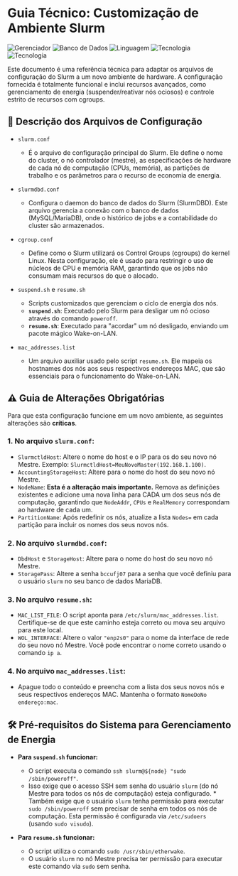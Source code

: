 # Guia Técnico: Customização de Ambiente Slurm

![Gerenciador](https://img.shields.io/badge/Gerenciador-Slurm-blue.svg)
![Banco de Dados](https://img.shields.io/badge/Banco_de_Dados-MySQL_/_MariaDB-orange.svg)
![Linguagem](https://img.shields.io/badge/Scripts-Bash-yellow.svg)
![Tecnologia](https://img.shields.io/badge/Tecnologia-cgroups-lightgrey.svg)
![Tecnologia](https://img.shields.io/badge/Tecnologia-Wake--on--LAN-informational.svg)

Este documento é uma referência técnica para adaptar os arquivos de configuração do Slurm a um novo ambiente de hardware. A configuração fornecida é totalmente funcional e inclui recursos avançados, como gerenciamento de energia (suspender/reativar nós ociosos) e controle estrito de recursos com cgroups.

## 📄 Descrição dos Arquivos de Configuração

* `slurm.conf`
    * É o arquivo de configuração principal do Slurm. Ele define o nome do cluster, o nó controlador (mestre), as especificações de hardware de cada nó de computação (CPUs, memória), as partições de trabalho e os parâmetros para o recurso de economia de energia.

* `slurmdbd.conf`
    * Configura o daemon do banco de dados do Slurm (SlurmDBD). Este arquivo gerencia a conexão com o banco de dados (MySQL/MariaDB), onde o histórico de jobs e a contabilidade do cluster são armazenados.

* `cgroup.conf`
    * Define como o Slurm utilizará os Control Groups (cgroups) do kernel Linux.  Nesta configuração, ele é usado para restringir o uso de núcleos de CPU e memória RAM, garantindo que os jobs não consumam mais recursos do que o alocado.

* `suspend.sh` e `resume.sh`
    * Scripts customizados que gerenciam o ciclo de energia dos nós. 
    * **`suspend.sh`**: Executado pelo Slurm para desligar um nó ocioso através do comando `poweroff`.
    * **`resume.sh`**: Executado para "acordar" um nó desligado, enviando um pacote mágico Wake-on-LAN.

* `mac_addresses.list`
    * Um arquivo auxiliar usado pelo script `resume.sh`. Ele mapeia os hostnames dos nós aos seus respectivos endereços MAC, que são essenciais para o funcionamento do Wake-on-LAN.

## ⚠️ Guia de Alterações Obrigatórias

Para que esta configuração funcione em um novo ambiente, as seguintes alterações são **críticas**.

### 1. No arquivo `slurm.conf`:
* `SlurmctldHost`: Altere o nome do host e o IP para os do seu novo nó Mestre. 
Exemplo: `SlurmctldHost=MeuNovoMaster(192.168.1.100)`. 
* `AccountingStorageHost`: Altere para o nome do host do seu novo nó Mestre. 
* `NodeName`: **Esta é a alteração mais importante.** Remova as definições existentes e adicione uma nova linha para CADA um dos seus nós de computação, garantindo que `NodeAddr`, `CPUs` e `RealMemory` correspondam ao hardware de cada um.
* `PartitionName`: Após redefinir os nós, atualize a lista `Nodes=` em cada partição para incluir os nomes dos seus novos nós.

### 2. No arquivo `slurmdbd.conf`:
* `DbdHost` e `StorageHost`: Altere para o nome do host do seu novo nó Mestre.
* `StoragePass`: Altere a senha `bccufj07` para a senha que você definiu para o usuário `slurm` no seu banco de dados MariaDB.

### 3. No arquivo `resume.sh`:
* `MAC_LIST_FILE`: O script aponta para `/etc/slurm/mac_addresses.list`. Certifique-se de que este caminho esteja correto ou mova seu arquivo para este local.
* `WOL_INTERFACE`: Altere o valor `"enp2s0"` para o nome da interface de rede do seu novo nó Mestre. Você pode encontrar o nome correto usando o comando `ip a`.

### 4. No arquivo `mac_addresses.list`:
* Apague todo o conteúdo e preencha com a lista dos seus novos nós e seus respectivos endereços MAC. Mantenha o formato `NomeDoNo endereço:mac`.

## 🛠️ Pré-requisitos do Sistema para Gerenciamento de Energia

* **Para `suspend.sh` funcionar:**
    * O script executa o comando `ssh slurm@${node} "sudo /sbin/poweroff"`.
    * Isso exige que o acesso SSH sem senha do usuário `slurm` (do nó Mestre para todos os nós de computação) esteja configurado.     * Também exige que o usuário `slurm` tenha permissão para executar `sudo /sbin/poweroff` sem precisar de senha em todos os nós de computação. Esta permissão é configurada via `/etc/sudoers` (usando `sudo visudo`). 

* **Para `resume.sh` funcionar:**
    * O script utiliza o comando `sudo /usr/sbin/etherwake`.
    * O usuário `slurm` no nó Mestre precisa ter permissão para executar este comando via `sudo` sem senha.
